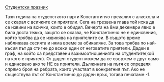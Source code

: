 [Студентски празник](https://www.hackerrank.com/contests/sda-hw-10-2022/challenges/challenge-3782/)

Тази година на студенсткото парти Констaнтинчо прекалил с алкохола и се скарал с всичките си приятели. Сега на трезвена глава той иска да се извини на всички, които е обидил. Вечерта на 8ми декември явно е била доста тежка, защото се оказва, че Констaнтинчо не е единсвения, който трябва да се извинява на приятелите си. В същото време наближава сесията и няма време за обикаляне. За това трябва по най-късия път да стигне до всеки един от неговатите приятели. Даден в граф, на който са представени взаимоотношенията на студентите(кой на кого е приятел). От даден студент можем да се свържем с друг само и единсвено ако те НЕ са приятели. Дължината на пътя се определя спрямо броя на ребрата, които участват в конкретния път. Ако не съществува път от Константинчо до даден връх, тогава печатаме -1.